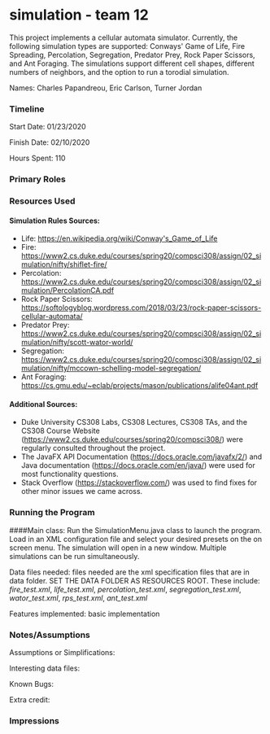 simulation - team 12
====

This project implements a cellular automata simulator. Currently, the following simulation types are supported: Conways' Game of Life, Fire Spreading, Percolation, Segregation, Predator Prey, Rock Paper Scissors, and Ant Foraging. The simulations support different cell shapes, different numbers of neighbors, and the option to run a torodial simulation. 

Names: Charles Papandreou, Eric Carlson, Turner Jordan

### Timeline

Start Date: 01/23/2020

Finish Date: 02/10/2020

Hours Spent: 110

### Primary Roles


### Resources Used
#### Simulation Rules Sources:
 - Life: https://en.wikipedia.org/wiki/Conway's_Game_of_Life
 - Fire: https://www2.cs.duke.edu/courses/spring20/compsci308/assign/02_simulation/nifty/shiflet-fire/
 - Percolation: https://www2.cs.duke.edu/courses/spring20/compsci308/assign/02_simulation/PercolationCA.pdf
 - Rock Paper Scissors: https://softologyblog.wordpress.com/2018/03/23/rock-paper-scissors-cellular-automata/
 - Predator Prey: https://www2.cs.duke.edu/courses/spring20/compsci308/assign/02_simulation/nifty/scott-wator-world/
 - Segregation: https://www2.cs.duke.edu/courses/spring20/compsci308/assign/02_simulation/nifty/mccown-schelling-model-segregation/
 - Ant Foraging: https://cs.gmu.edu/~eclab/projects/mason/publications/alife04ant.pdf
 
#### Additional Sources: 
 - Duke University CS308 Labs, CS308 Lectures, CS308 TAs, and the CS308 Course Website (https://www2.cs.duke.edu/courses/spring20/compsci308/) were regularly consulted throughout the project.
 - The JavaFX API Documentation (https://docs.oracle.com/javafx/2/) and Java documentation (https://docs.oracle.com/en/java/) were used for most functionality questions.
 - Stack Overflow (https://stackoverflow.com/) was used to find fixes for other minor issues we came across.
 
### Running the Program
####Main class: 
Run the SimulationMenu.java class to launch the program. Load in an XML configuration file and select your desired presets on the on screen menu. The simulation will open in a new window. Multiple simulations can be run simultaneously. 

Data files needed: files needed are the xml specification files that are in data folder. SET THE DATA FOLDER AS RESOURCES ROOT. These include: *fire_test.xml*, *life_test.xml*, *percolation_test.xml*, *segregation_test.xml*, *wator_test.xml*, *rps_test.xml*, *ant_test.xml* 

Features implemented: basic implementation



### Notes/Assumptions

Assumptions or Simplifications:

Interesting data files:

Known Bugs:

Extra credit:


### Impressions

